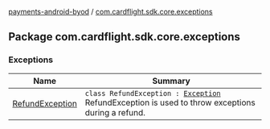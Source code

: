 [payments-android-byod](../index.md) / [com.cardflight.sdk.core.exceptions](./index.md)

## Package com.cardflight.sdk.core.exceptions

### Exceptions

| Name | Summary |
|---|---|
| [RefundException](-refund-exception/index.md) | `class RefundException : `[`Exception`](https://kotlinlang.org/api/latest/jvm/stdlib/kotlin/-exception/index.html)<br>RefundException is used to throw exceptions during a refund. |

